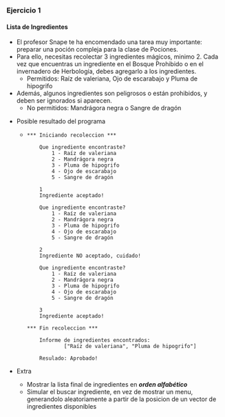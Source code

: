 ### Ejercicio 1 
#### Lista de Ingredientes

- El profesor Snape te ha encomendado una tarea muy importante: preparar una poción compleja para la clase de Pociones.
- Para ello, necesitas recolectar 3 ingredientes mágicos, minimo 2. Cada vez que encuentras un ingrediente en el Bosque Prohibido o en el invernadero de Herbología, debes agregarlo a los ingredientes.
    - Permitidos: Raíz de valeriana, Ojo de escarabajo y Pluma de hipogrifo
- Además, algunos ingredientes son peligrosos o están prohibidos, y deben ser ignorados si aparecen.
    - No permitidos: Mandrágora negra o Sangre de dragón

* Posible resultado del programa
    -   ```
        *** Iniciando recoleccion ***

            Que ingrediente encontraste?
                1 - Raíz de valeriana
                2 - Mandrágora negra 
                3 - Pluma de hipogrifo
                4 - Ojo de escarabajo 
                5 - Sangre de dragón

            1
            Ingrediente aceptado!
                
            Que ingrediente encontraste?
                1 - Raíz de valeriana
                2 - Mandrágora negra 
                3 - Pluma de hipogrifo
                4 - Ojo de escarabajo 
                5 - Sangre de dragón

            2
            Ingrediente NO aceptado, cuidado!

            Que ingrediente encontraste?
                1 - Raíz de valeriana
                2 - Mandrágora negra 
                3 - Pluma de hipogrifo
                4 - Ojo de escarabajo 
                5 - Sangre de dragón

            3
            Ingrediente aceptado!

        *** Fin recoleccion ***

            Informe de ingredientes encontrados: 
                    ["Raíz de valeriana", "Pluma de hipogrifo"]

            Resulado: Aprobado!            
        ```



* Extra
    - Mostrar la lista final de ingredientes en _**orden alfabético**_ 
    - Simular el buscar ingrediente, en vez de mostrar un menu, generandolo aleatoriamente a partir de la posicion de un vector de ingredientes disponibles